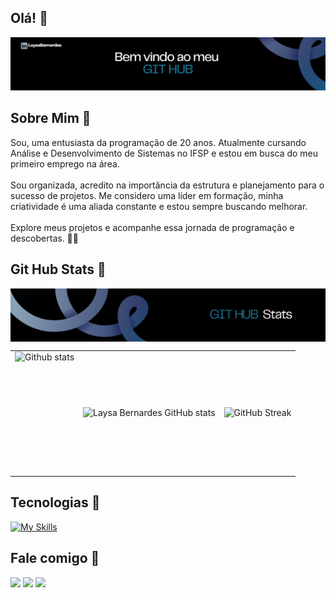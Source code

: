 ## Olá! 👋
![Texto Alternativo](src/fundo.png)

## Sobre Mim 🌟

<div>
Sou, uma entusiasta da programação de 20 anos. Atualmente cursando Análise e Desenvolvimento de Sistemas no IFSP e estou em busca do meu primeiro emprego na área.
<br><br>
Sou organizada, acredito na importância da estrutura e planejamento para o sucesso de projetos. Me considero uma líder em formação, minha criatividade é uma aliada constante e estou sempre buscando melhorar.
<br><br>
Explore meus projetos e acompanhe essa jornada de programação e descobertas. 🚀🌟
</div>

## Git Hub Stats 🌟

<div>
      <img 
        align="center"
        src="src/git_stats.png"
        alt="Github stats"
      />
<table>
  <tr>
    <td>
      <img 
        align="left"
        height="195em"
        src="https://github-readme-stats.vercel.app/api/top-langs/?username=Laysabernardes&layout=compact&langs_counts=16&theme=transparent"
        alt="Github stats"
      />
    </td>
    <td>
      <img
        align="left"
        src="https://github-readme-stats.vercel.app/api?username=laysabernardes&show_icons=true&theme=transparent"
        alt="Laysa Bernardes GitHub stats"
      />
    </td>
    <td>
      <img
        align="left"
        src="https://streak-stats.demolab.com?user=Laysabernardes&theme=transparent&hide_border=" alt="GitHub Streak"
      />
    </td>
  </tr>
</table>
</div>
<!--
<div>
  <a href:"https://https://github.com/Laysabernardes">
  <img height="130em" src="https://github-readme-stats.vercel.app/api?username=LaysaBernardes&show_icons=true&hide=contribs,prs&cache_seconds=86400&theme=dracula&include_all_commits-true&count_"/>
  <img height="133em" src="https://github-readme-stats.vercel.app/api/top-langs/?username=Laysabernardes&layout=compact&langs_counts=16&theme=transparent"/>
  <img height="133em" src="https://github-readme-stats.vercel.app/api?username=laysabernardes&show_icons=true&theme=transparent" alt="Laysa Bernardes GitHub stats">
  <a href="https://git.io/streak-stats"><img height="240em" src="https://streak-stats.demolab.com?user=Laysabernardes&theme=transparent&hide_border=" alt="GitHub Streak" /></a>  
</div>
-->

## Tecnologias 🌟

[![My Skills](https://skillicons.dev/icons?i=js,html,css,bootstrap,figma,react,nodejs,express,mongodb,cs,mysql)](https://skillicons.dev)
<!-- https://github.com/tandpfun/skill-icons -->

## Fale comigo 🌟

<div> 
  <a href="https://instagram.com/laysa_bernardes" target="_blank"><img src="https://img.shields.io/badge/-Instagram-%23E4405F?style=for-the-badge&logo=instagram&logoColor=white" target="_blank"></a>
  <a href = "mailto:laysabernardes.ads@gmail.com"><img src="https://img.shields.io/badge/-Gmail-%23333?style=for-the-badge&logo=gmail&logoColor=white" target="_blank"></a>
  <a href="https://www.linkedin.com/in/laysabernardes/" target="_blank"><img src="https://img.shields.io/badge/-LinkedIn-%230077B5?style=for-the-badge&logo=linkedin&logoColor=white" target="_blank"></a> 
</div>

